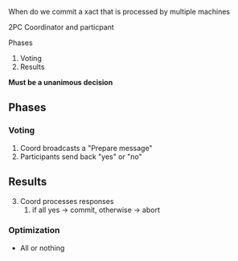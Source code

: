   
When do we commit a xact that is processed by multiple machines

2PC
Coordinator and particpant

Phases
1. Voting
2. Results

**Must be a unanimous decision**
## Phases
### Voting
1. Coord broadcasts a "Prepare message"
2. Participants send back "yes" or "no"

## Results
3. Coord processes responses
	1. if all yes -> commit, otherwise -> abort



### Optimization
- All or nothing
